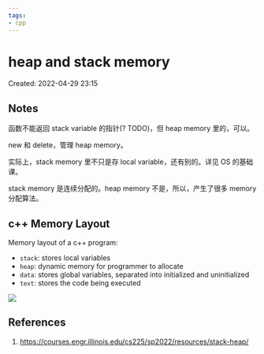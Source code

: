 ```yaml
---
tags:
- cpp
---
```


# heap and stack memory

Created: 2022-04-29 23:15

## Notes

函数不能返回 stack variable 的指针(? TODO)，但 heap memory 里的，可以。

new 和 delete，管理 heap memory。

实际上，stack memory 里不只是存 local variable，还有别的。详见 OS 的基础课。

stack memory 是连续分配的。heap memory 不是，所以，产生了很多 memory 分配算法。

## c++ Memory Layout

Memory layout of a c++ program:
- `stack`: stores local variables
- `heap`: dynamic memory for programmer to allocate
- `data`: stores global variables, separated into initialized and uninitialized
- `text`: stores the code being executed

![](https://tva1.sinaimg.cn/large/e6c9d24egy1h1ix8jnq9aj209y0a83yf.jpg)

## References

1. https://courses.engr.illinois.edu/cs225/sp2022/resources/stack-heap/
